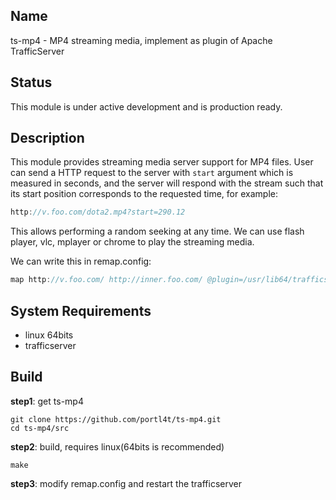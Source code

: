 
## Name
ts-mp4 - MP4 streaming media, implement as plugin of Apache TrafficServer

## Status
This module is under active development and is production ready.

## Description
This module provides streaming media server support for MP4 files. User can send a HTTP request to the server with `start` argument which is measured in seconds, and the server will respond with the stream such that its start position corresponds to the requested time, for example:

```c
http://v.foo.com/dota2.mp4?start=290.12
```

This allows performing a random seeking at any time. We can use flash player, vlc, mplayer or chrome to play the streaming media. 

We can write this in remap.config:

```c
map http://v.foo.com/ http://inner.foo.com/ @plugin=/usr/lib64/trafficserver/plugins/libtsmp4.so
```

## System Requirements
* linux 64bits
* trafficserver

## Build
**step1**: get ts-mp4

    git clone https://github.com/portl4t/ts-mp4.git
    cd ts-mp4/src

**step2**: build, requires linux(64bits is recommended)

    make

**step3**: modify remap.config and restart the trafficserver

